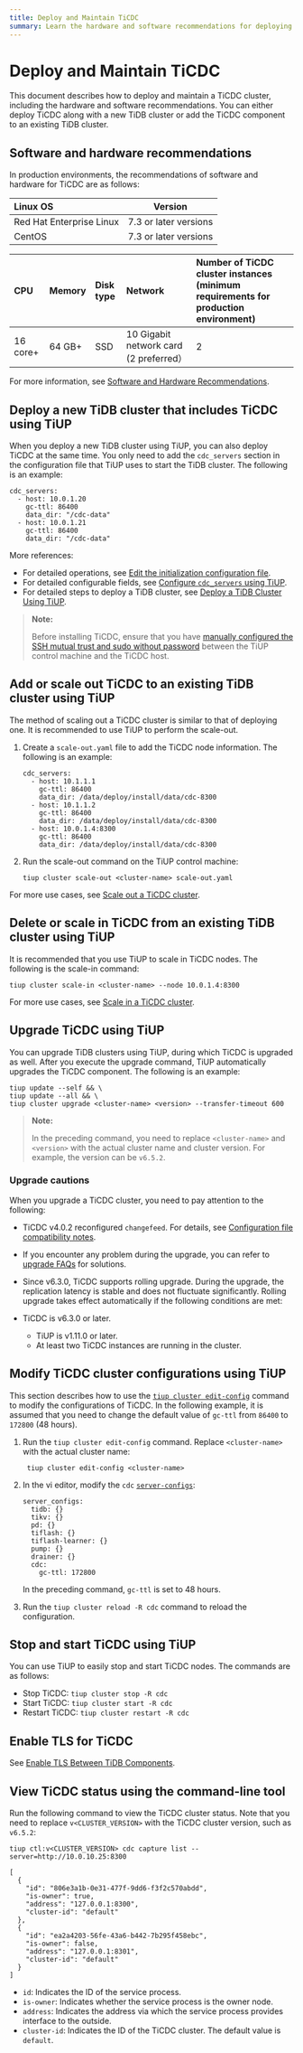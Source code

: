 ```yaml
---
title: Deploy and Maintain TiCDC
summary: Learn the hardware and software recommendations for deploying and running TiCDC, and how to deploy and maintain it.
---
```


# Deploy and Maintain TiCDC

This document describes how to deploy and maintain a TiCDC cluster, including the hardware and software recommendations. You can either deploy TiCDC along with a new TiDB cluster or add the TiCDC component to an existing TiDB cluster.

## Software and hardware recommendations

In production environments, the recommendations of software and hardware for TiCDC are as follows:

| Linux OS       | Version         |
| :----------------------- | :----------: |
| Red Hat Enterprise Linux | 7.3 or later versions   |
| CentOS                   | 7.3 or later versions   |

| CPU | Memory | Disk type | Network | Number of TiCDC cluster instances (minimum requirements for production environment) |
| :--- | :--- | :--- | :--- | :--- |
| 16 core+ | 64 GB+ | SSD | 10 Gigabit network card (2 preferred） | 2 |

For more information, see [Software and Hardware Recommendations](/hardware-and-software-requirements.md).

## Deploy a new TiDB cluster that includes TiCDC using TiUP

When you deploy a new TiDB cluster using TiUP, you can also deploy TiCDC at the same time. You only need to add the `cdc_servers` section in the configuration file that TiUP uses to start the TiDB cluster. The following is an example:

```shell
cdc_servers:
  - host: 10.0.1.20
    gc-ttl: 86400
    data_dir: "/cdc-data"
  - host: 10.0.1.21
    gc-ttl: 86400
    data_dir: "/cdc-data"
```

More references:

- For detailed operations, see [Edit the initialization configuration file](/production-deployment-using-tiup.md#step-3-initialize-cluster-topology-file).
- For detailed configurable fields, see [Configure `cdc_servers` using TiUP](/tiup/tiup-cluster-topology-reference.md#cdc_servers).
- For detailed steps to deploy a TiDB cluster, see [Deploy a TiDB Cluster Using TiUP](/production-deployment-using-tiup.md).

> **Note:**
>
> Before installing TiCDC, ensure that you have [manually configured the SSH mutual trust and sudo without password](/check-before-deployment.md#manually-configure-the-ssh-mutual-trust-and-sudo-without-password) between the TiUP control machine and the TiCDC host.

## Add or scale out TiCDC to an existing TiDB cluster using TiUP

The method of scaling out a TiCDC cluster is similar to that of deploying one. It is recommended to use TiUP to perform the scale-out.

1. Create a `scale-out.yaml` file to add the TiCDC node information. The following is an example:

    ```shell
    cdc_servers:
      - host: 10.1.1.1
        gc-ttl: 86400
        data_dir: /data/deploy/install/data/cdc-8300
      - host: 10.1.1.2
        gc-ttl: 86400
        data_dir: /data/deploy/install/data/cdc-8300
      - host: 10.0.1.4:8300
        gc-ttl: 86400
        data_dir: /data/deploy/install/data/cdc-8300
    ```

2. Run the scale-out command on the TiUP control machine:

    ```shell
    tiup cluster scale-out <cluster-name> scale-out.yaml
    ```

For more use cases, see [Scale out a TiCDC cluster](/scale-tidb-using-tiup.md#scale-out-a-ticdc-cluster).

## Delete or scale in TiCDC from an existing TiDB cluster using TiUP

It is recommended that you use TiUP to scale in TiCDC nodes. The following is the scale-in command:

```shell
tiup cluster scale-in <cluster-name> --node 10.0.1.4:8300
```

For more use cases, see [Scale in a TiCDC cluster](/scale-tidb-using-tiup.md#scale-in-a-ticdc-cluster).

## Upgrade TiCDC using TiUP

You can upgrade TiDB clusters using TiUP, during which TiCDC is upgraded as well. After you execute the upgrade command, TiUP automatically upgrades the TiCDC component. The following is an example:

```shell
tiup update --self && \
tiup update --all && \
tiup cluster upgrade <cluster-name> <version> --transfer-timeout 600
```

> **Note:**
>
> In the preceding command, you need to replace `<cluster-name>` and `<version>` with the actual cluster name and cluster version. For example, the version can be `v6.5.2`.

### Upgrade cautions

When you upgrade a TiCDC cluster, you need to pay attention to the following:

- TiCDC v4.0.2 reconfigured `changefeed`. For details, see [Configuration file compatibility notes](/ticdc/ticdc-compatibility.md#cli-and-configuration-file-compatibility).
- If you encounter any problem during the upgrade, you can refer to [upgrade FAQs](/upgrade-tidb-using-tiup.md#faq) for solutions.
- Since v6.3.0, TiCDC supports rolling upgrade. During the upgrade, the replication latency is stable and does not fluctuate significantly. Rolling upgrade takes effect automatically if the following conditions are met:

- TiCDC is v6.3.0 or later.
    - TiUP is v1.11.0 or later.
    - At least two TiCDC instances are running in the cluster.

## Modify TiCDC cluster configurations using TiUP

This section describes how to use the [`tiup cluster edit-config`](/tiup/tiup-component-cluster-edit-config.md) command to modify the configurations of TiCDC. In the following example, it is assumed that you need to change the default value of `gc-ttl` from `86400` to `172800` (48 hours).

1. Run the `tiup cluster edit-config` command. Replace `<cluster-name>` with the actual cluster name:

   ```shell
    tiup cluster edit-config <cluster-name>
    ```

2. In the vi editor, modify the `cdc` [`server-configs`](/tiup/tiup-cluster-topology-reference.md#server_configs):

    ```shell
    server_configs:
      tidb: {}
      tikv: {}
      pd: {}
      tiflash: {}
      tiflash-learner: {}
      pump: {}
      drainer: {}
      cdc:
        gc-ttl: 172800
    ```

    In the preceding command, `gc-ttl` is set to 48 hours.

3. Run the `tiup cluster reload -R cdc` command to reload the configuration.

## Stop and start TiCDC using TiUP

You can use TiUP to easily stop and start TiCDC nodes. The commands are as follows:

- Stop TiCDC: `tiup cluster stop -R cdc`
- Start TiCDC: `tiup cluster start -R cdc`
- Restart TiCDC: `tiup cluster restart -R cdc`

## Enable TLS for TiCDC

See [Enable TLS Between TiDB Components](/enable-tls-between-components.md).

## View TiCDC status using the command-line tool

Run the following command to view the TiCDC cluster status. Note that you need to replace `v<CLUSTER_VERSION>` with the TiCDC cluster version, such as `v6.5.2`:

```shell
tiup ctl:v<CLUSTER_VERSION> cdc capture list --server=http://10.0.10.25:8300
```

```shell
[
  {
    "id": "806e3a1b-0e31-477f-9dd6-f3f2c570abdd",
    "is-owner": true,
    "address": "127.0.0.1:8300",
    "cluster-id": "default"
  },
  {
    "id": "ea2a4203-56fe-43a6-b442-7b295f458ebc",
    "is-owner": false,
    "address": "127.0.0.1:8301",
    "cluster-id": "default"
  }
]
```

- `id`: Indicates the ID of the service process.
- `is-owner`: Indicates whether the service process is the owner node.
- `address`: Indicates the address via which the service process provides interface to the outside.
- `cluster-id`: Indicates the ID of the TiCDC cluster. The default value is `default`.
